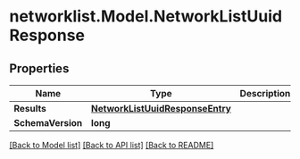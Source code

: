 # networklist.Model.NetworkListUuidResponse

## Properties

Name | Type | Description | Notes
------------ | ------------- | ------------- | -------------
**Results** | [**NetworkListUuidResponseEntry**](NetworkListUuidResponseEntry.md) |  | [optional] 
**SchemaVersion** | **long** |  | [optional] 

[[Back to Model list]](../README.md#documentation-for-models) [[Back to API list]](../README.md#documentation-for-api-endpoints) [[Back to README]](../README.md)

